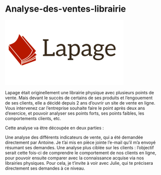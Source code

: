 # Analyse-des-ventes-librairie

![alt text](images/Lapage-logo.png)

Lapage était originellement une librairie physique avec plusieurs points de vente. Mais devant le succès de certains de ses produits et l’engouement de ses clients, elle a décidé depuis 2 ans d’ouvrir un site de vente en ligne. Vous intervenez car l’entreprise souhaite faire le point après deux ans d’exercice, et pouvoir analyser ses points forts, ses points faibles, les comportements clients, etc.

Cette analyse va être découpée en deux parties :

Une analyse des différents indicateurs de vente, qui a été demandée directement par Antoine. Je t’ai mis en pièce jointe l’e-mail qu’il m’a envoyé résumant ses demandes.
Une analyse plus ciblée sur les clients : l’objectif serait cette fois-ci de comprendre le comportement de nos clients en ligne, pour pouvoir ensuite comparer avec la connaissance acquise via nos librairies physiques. Pour cela, je t’invite à voir avec Julie, qui te précisera directement ses demandes à ce niveau.
